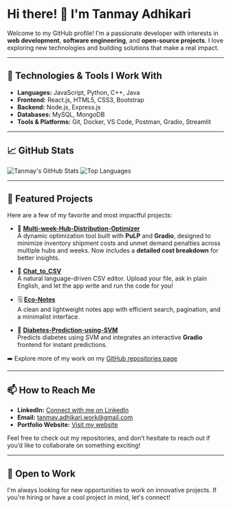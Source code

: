 # Hi there! 👋 I'm Tanmay Adhikari

Welcome to my GitHub profile! I'm a passionate developer with interests in **web development**, **software engineering**, and **open-source projects**. I love exploring new technologies and building solutions that make a real impact.

---

## 🔧 Technologies & Tools I Work With

- **Languages:** JavaScript, Python, C++, Java
- **Frontend:** React.js, HTML5, CSS3, Bootstrap
- **Backend:** Node.js, Express.js
- **Databases:** MySQL, MongoDB
- **Tools & Platforms:** Git, Docker, VS Code, Postman, Gradio, Streamlit

---

## 📈 GitHub Stats

![Tanmay's GitHub Stats](https://github-readme-stats.vercel.app/api?username=TanmayAdhikari&show_icons=true&theme=radical)
![Top Languages](https://github-readme-stats.vercel.app/api/top-langs/?username=TanmayAdhikari&layout=compact&theme=radical)

---

## 🌟 Featured Projects

Here are a few of my favorite and most impactful projects:

- 🔁 [**Multi-week-Hub-Distribution-Optimizer**](https://github.com/TanmayAdhikari/Multi-week-Hub-Distribution-Optimizer)  
  A dynamic optimization tool built with **PuLP** and **Gradio**, designed to minimize inventory shipment costs and unmet demand penalties across multiple hubs and weeks. Now includes a **detailed cost breakdown** for better insights.

- 💬 [**Chat_to_CSV**](https://github.com/TanmayAdhikari/Chat_to_CSV)  
  A natural language-driven CSV editor. Upload your file, ask in plain English, and let the app write and run the code for you!

- 🗒️ [**Eco-Notes**](https://github.com/TanmayAdhikari/Eco-Notes)  
  A clean and lightweight notes app with efficient search, pagination, and a minimalist interface.

- 🧪 [**Diabetes-Prediction-using-SVM**](https://github.com/TanmayAdhikari/Diabetes-Prediction-using-SVM)  
  Predicts diabetes using SVM and integrates an interactive **Gradio** frontend for instant predictions.

➡️ Explore more of my work on my [GitHub repositories page](https://github.com/TanmayAdhikari?tab=repositories)

---

## 📫 How to Reach Me

- **LinkedIn:** [Connect with me on LinkedIn](https://www.linkedin.com/in/tanmay-adhikari-ttt/)
- **Email:** tanmay.adhikari.work@gmail.com
- **Portfolio Website:** [Visit my website](https://yourportfolio.com)

Feel free to check out my repositories, and don’t hesitate to reach out if you’d like to collaborate on something exciting!

---

## 💼 Open to Work

I'm always looking for new opportunities to work on innovative projects. If you're hiring or have a cool project in mind, let's connect!

